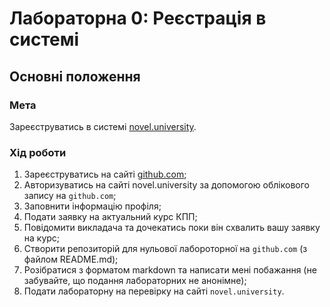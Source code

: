 # Лабораторна 0: Реєстрація в системі

## Основні положення

### Мета
Зареєструватись в системі [novel.university](http://novel.university).

### Хід роботи
1. Зареєструватись на сайті [github.com](https://github.com);
2. Авторизуватись на сайті novel.university за допомогою облікового запису на `github.com`;
3. Заповнити інформацію профіля;
4. Подати заявку на актуальний курс КПП;
5. Повідомити викладача та дочекатись поки він схвалить вашу заявку на курс;
6. Створити репозиторій для нульової лабороторної на `github.com` (з файлом README.md);
7. Розібратися з форматом markdown та написати мені побажання (не забувайте, що подання лабораторних не анонімне);
8. Подати лабораторну на перeвірку на сайті `novel.university`.

